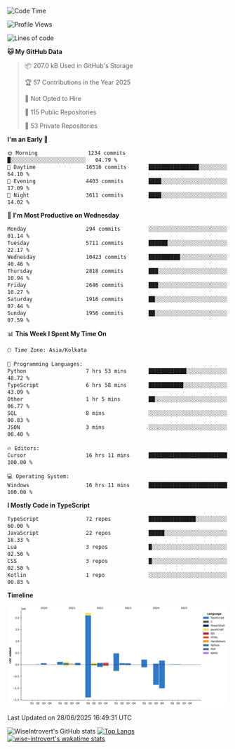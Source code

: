 <!--START_SECTION:waka-->
![Code Time](http://img.shields.io/badge/Code%20Time-2%2C369%20hrs%2051%20mins-blue)

![Profile Views](http://img.shields.io/badge/Profile%20Views-0-blue)

![Lines of code](https://img.shields.io/badge/From%20Hello%20World%20I%27ve%20Written-3.9%20million%20lines%20of%20code-blue)

**🐱 My GitHub Data** 

> 📦 207.0 kB Used in GitHub's Storage 
 > 
> 🏆 57 Contributions in the Year 2025
 > 
> 🚫 Not Opted to Hire
 > 
> 📜 115 Public Repositories 
 > 
> 🔑 53 Private Repositories 
 > 
**I'm an Early 🐤** 

```text
🌞 Morning                1234 commits        █░░░░░░░░░░░░░░░░░░░░░░░░   04.79 % 
🌆 Daytime                16516 commits       ████████████████░░░░░░░░░   64.10 % 
🌃 Evening                4403 commits        ████░░░░░░░░░░░░░░░░░░░░░   17.09 % 
🌙 Night                  3611 commits        ████░░░░░░░░░░░░░░░░░░░░░   14.02 % 
```
📅 **I'm Most Productive on Wednesday** 

```text
Monday                   294 commits         ░░░░░░░░░░░░░░░░░░░░░░░░░   01.14 % 
Tuesday                  5711 commits        ██████░░░░░░░░░░░░░░░░░░░   22.17 % 
Wednesday                10423 commits       ██████████░░░░░░░░░░░░░░░   40.46 % 
Thursday                 2818 commits        ███░░░░░░░░░░░░░░░░░░░░░░   10.94 % 
Friday                   2646 commits        ███░░░░░░░░░░░░░░░░░░░░░░   10.27 % 
Saturday                 1916 commits        ██░░░░░░░░░░░░░░░░░░░░░░░   07.44 % 
Sunday                   1956 commits        ██░░░░░░░░░░░░░░░░░░░░░░░   07.59 % 
```


📊 **This Week I Spent My Time On** 

```text
🕑︎ Time Zone: Asia/Kolkata

💬 Programming Languages: 
Python                   7 hrs 53 mins       ████████████░░░░░░░░░░░░░   48.72 % 
TypeScript               6 hrs 58 mins       ███████████░░░░░░░░░░░░░░   43.09 % 
Other                    1 hr 5 mins         ██░░░░░░░░░░░░░░░░░░░░░░░   06.77 % 
SQL                      8 mins              ░░░░░░░░░░░░░░░░░░░░░░░░░   00.83 % 
JSON                     3 mins              ░░░░░░░░░░░░░░░░░░░░░░░░░   00.40 % 

🔥 Editors: 
Cursor                   16 hrs 11 mins      █████████████████████████   100.00 % 

💻 Operating System: 
Windows                  16 hrs 11 mins      █████████████████████████   100.00 % 
```

**I Mostly Code in TypeScript** 

```text
TypeScript               72 repos            ███████████████░░░░░░░░░░   60.00 % 
JavaScript               22 repos            █████░░░░░░░░░░░░░░░░░░░░   18.33 % 
Lua                      3 repos             █░░░░░░░░░░░░░░░░░░░░░░░░   02.50 % 
CSS                      3 repos             █░░░░░░░░░░░░░░░░░░░░░░░░   02.50 % 
Kotlin                   1 repo              ░░░░░░░░░░░░░░░░░░░░░░░░░   00.83 % 
```



**Timeline**

![Lines of Code chart](https://raw.githubusercontent.com/wise-introvert/wise-introvert/master/assets/bar_graph.png)


 Last Updated on 28/06/2025 16:49:31 UTC
<!--END_SECTION:waka-->

![WiseIntrovert's GitHub stats](https://github-readme-stats.vercel.app/api?username=wise-introvert&count_private=true&show_icons=true)
[![Top Langs](https://github-readme-stats.vercel.app/api/top-langs/?username=wise-introvert&langs_count=10)](https://github.com/anuraghazra/github-readme-stats)
[![wise-introvert's wakatime stats](https://github-readme-stats.vercel.app/api/wakatime?username=wiseintrovert)](https://github.com/anuraghazra/github-readme-stats)
